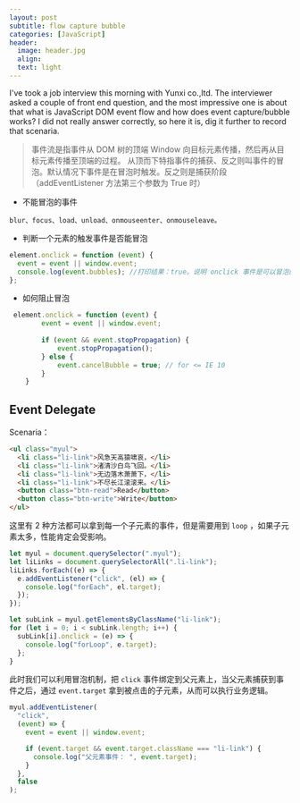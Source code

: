 ```yaml
---
layout: post
subtitle: flow capture bubble
categories: [JavaScript]
header:
  image: header.jpg
  align:
  text: light
---
```


I've took a job interview this morning with Yunxi co.,ltd. The interviewer asked a couple of front end question, and the most impressive one is about that what is JavaScript DOM event flow and how does event capture/bubble works? I did not really answer correctly, so here it is, dig it further to record that scenaria.

> 事件流是指事件从 DOM 树的顶端 Window 向目标元素传播，然后再从目标元素传播至顶端的过程。
> 从顶而下特指事件的捕获、反之则叫事件的冒泡。默认情况下事件是在冒泡时触发。反之则是捕获阶段（addEventListener 方法第三个参数为 True 时）

- 不能冒泡的事件

`blur、focus、load、unload、onmouseenter、onmouseleave。`

- 判断一个元素的触发事件是否能冒泡

```javascript
element.onclick = function (event) {
  event = event || window.event;
  console.log(event.bubbles); //打印结果：true。说明 onclick 事件是可以冒泡的
};
```

- 如何阻止冒泡

```javascript
 element.onclick = function (event) {
        event = event || window.event;
​
        if (event && event.stopPropagation) {
            event.stopPropagation();
        } else {
            event.cancelBubble = true; // for <= IE 10
        }
    }
```

## Event Delegate

Scenaria：

```html
<ul class="myul">
  <li class="li-link">风急天高猿啸哀，</li>
  <li class="li-link">渚清沙白鸟飞回。</li>
  <li class="li-link">无边落木萧萧下，</li>
  <li class="li-link">不尽长江滚滚来。</li>
  <button class="btn-read">Read</button>
  <button class="btn-write">Write</button>
</ul>
```

这里有 2 种方法都可以拿到每一个子元素的事件，但是需要用到 `loop` ，如果子元素太多，性能肯定会受影响。

```javascript
let myul = document.querySelector(".myul");
let liLinks = document.querySelectorAll(".li-link");
liLinks.forEach((e) => {
  e.addEventListener("click", (el) => {
    console.log("forEach", el.target);
  });
});

let subLink = myul.getElementsByClassName("li-link");
for (let i = 0; i < subLink.length; i++) {
  subLink[i].onclick = (e) => {
    console.log("forLoop", e.target);
  };
}
```

此时我们可以利用冒泡机制，把 `click` 事件绑定到父元素上，当父元素捕获到事件之后，通过 `event.target` 拿到被点击的子元素，从而可以执行业务逻辑。

```javascript
myul.addEventListener(
  "click",
  (event) => {
    event = event || window.event;

    if (event.target && event.target.className === "li-link") {
      console.log("父元素事件： ", event.target);
    }
  },
  false
);
```
